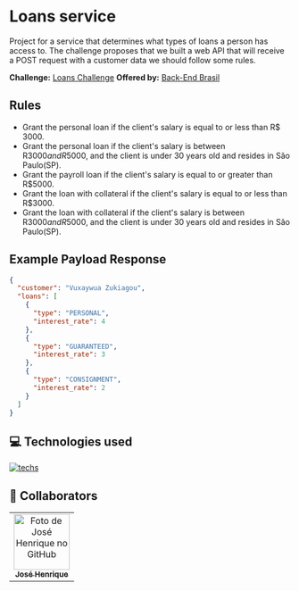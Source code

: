 # Loans service

Project for a service that determines what types of loans a person has access to.
The challenge proposes that we built a web API that will receive a POST request with a customer data we should follow some rules.

**Challenge:** [Loans Challenge](https://github.com/backend-br/desafios/blob/master/loans/PROBLEM.md) 
**Offered by:** [Back-End Brasil](https://github.com/backend-br)

## Rules

* Grant the personal loan if the client's salary is equal to or less than R$ 3000.
* Grant the personal loan if the client's salary is between R$3000 and R$5000, and the client is under 30 years old and resides in São Paulo(SP).
* Grant the payroll loan if the client's salary is equal to or greater than R$5000.
* Grant the loan with collateral if the client's salary is equal to or less than R$3000.
* Grant the loan with collateral if the client's salary is between R$3000 and R$5000, and the client is under 30 years old and resides in São Paulo(SP).

## Example Payload Response

```json
{
  "customer": "Vuxaywua Zukiagou",
  "loans": [
    {
      "type": "PERSONAL",
      "interest_rate": 4
    },
    {
      "type": "GUARANTEED",
      "interest_rate": 3
    },
    {
      "type": "CONSIGNMENT",
      "interest_rate": 2
    }
  ]
}
```
## 💻 Technologies used
[![techs](https://skillicons.dev/icons?i=go,git&theme=dark)](https://skillicons.dev)
## 🤝 Collaborators 
<table>
  <tr>
    <td align="center">
      <a href="http://github.com/josehenriquepg">
        <img src="https://avatars.githubusercontent.com/josehenriquepg" width="100px;" alt="Foto de José Henrique no GitHub"/><br>
        <sub>
          <b>José Henrique</b>
        </sub>
      </a>
    </td>
  </tr>
</table>